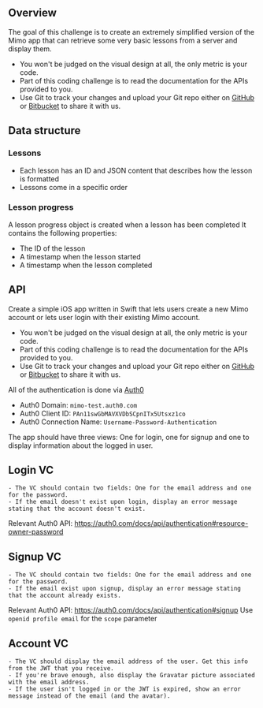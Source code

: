 ## Overview

The goal of this challenge is to create an extremely simplified version of the Mimo app that can retrieve some very basic lessons from a server and display them.

- You won't be judged on the visual design at all, the only metric is your code.
- Part of this coding challenge is to read the documentation for the APIs provided to you.
- Use Git to track your changes and upload your Git repo either on [GitHub](https://github.com) or [Bitbucket](https://bitbucket.com) to share it with us.

## Data structure

### Lessons

- Each lesson has an ID and JSON content that describes how the lesson is formatted
- Lessons come in a specific order

### Lesson progress

A lesson progress object is created when a lesson has been completed
It contains the following properties:
- The ID of the lesson
- A timestamp when the lesson started
- A timestamp when the lesson completed

## API





Create a simple iOS app written in Swift that lets users create a new Mimo account or lets user login with their existing Mimo account.

- You won't be judged on the visual design at all, the only metric is your code.
- Part of this coding challenge is to read the documentation for the APIs provided to you.
- Use Git to track your changes and upload your Git repo either on [GitHub](https://github.com) or [Bitbucket](https://bitbucket.com) to share it with us.

All of the authentication is done via [Auth0](https://auth0.com/)

- Auth0 Domain: `mimo-test.auth0.com`
- Auth0 Client ID: `PAn11swGbMAVXVDbSCpnITx5Utsxz1co`
- Auth0 Connection Name: `Username-Password-Authentication`

The app should have three views: One for login, one for signup and one to display information about the logged in user.

## Login VC

	- The VC should contain two fields: One for the email address and one for the password.
	- If the email doesn't exist upon login, display an error message stating that the account doesn't exist.

Relevant Auth0 API: https://auth0.com/docs/api/authentication#resource-owner-password

## Signup VC

	- The VC should contain two fields: One for the email address and one for the password.
	- If the email exist upon signup, display an error message stating that the account already exists.

Relevant Auth0 API: https://auth0.com/docs/api/authentication#signup
Use `openid profile email` for the `scope` parameter

## Account VC

	- The VC should display the email address of the user. Get this info from the JWT that you receive.
	- If you're brave enough, also display the Gravatar picture associated with the email address.
	- If the user isn't logged in or the JWT is expired, show an error message instead of the email (and the avatar).
